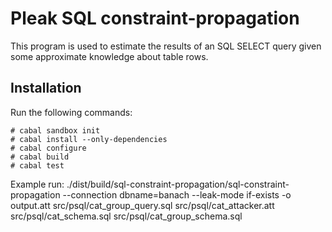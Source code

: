 # Pleak SQL constraint-propagation

This program is used to estimate the results of an SQL SELECT query given some approximate knowledge about table rows.

## Installation

Run the following commands:
```
# cabal sandbox init
# cabal install --only-dependencies
# cabal configure
# cabal build
# cabal test
```

Example run: ./dist/build/sql-constraint-propagation/sql-constraint-propagation --connection dbname=banach --leak-mode if-exists -o output.att src/psql/cat_group_query.sql src/psql/cat_attacker.att src/psql/cat_schema.sql src/psql/cat_group_schema.sql

